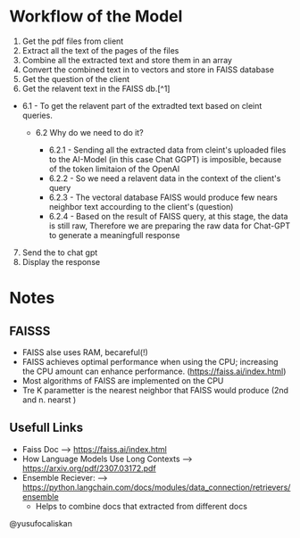 # Workflow of the Model

1. Get the pdf files from client
2. Extract all the text of the pages of the files
3. Combine all the extracted text and store them in an array
4. Convert the combined text in to vectors and store in FAISS database
5. Get the question of the client
6. Get the relavent text in the FAISS db.[^1]

- 6.1 - To get the relavent part of the extradted text based on cleint queries.

  - 6.2 Why do we need to do it?

    - 6.2.1 - Sending all the extracted data from cleint's uploaded files to the AI-Model (in this case Chat GGPT) is imposible, because of the token limitaion of the OpenAI
    - 6.2.2 - So we need a relavent data in the context of the client's query
    - 6.2.3 - The vectoral database FAISS would produce few nears neighbor text accourding to the client's (question)
    - 6.2.4 - Based on the result of FAISS query, at this stage, the data is still raw,
      Therefore we are preparing the raw data for Chat-GPT to generate a meaningfull response

7. Send the to chat gpt
8. Display the response

# Notes

## FAISSS

- FAISS alse uses RAM, becareful(!)
- FAISS achieves optimal performance when using the CPU; increasing the CPU amount can enhance performance. (https://faiss.ai/index.html)
- Most algorithms of FAISS are implemented on the CPU
- Tre K parametter is the nearest neighbor that FAISS would produce (2nd and n. nearst )

## Usefull Links

- Faiss Doc --> https://faiss.ai/index.html
- How Language Models Use Long Contexts --> https://arxiv.org/pdf/2307.03172.pdf
- Ensemble Reciever: --> https://python.langchain.com/docs/modules/data_connection/retrievers/ensemble
  - Helps to combine docs that extracted from different docs

@yusufocaliskan
